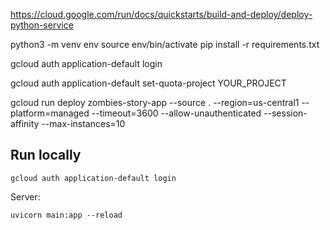 
https://cloud.google.com/run/docs/quickstarts/build-and-deploy/deploy-python-service 

python3 -m venv env
source env/bin/activate
pip install -r requirements.txt 

gcloud auth application-default login

gcloud auth application-default set-quota-project YOUR_PROJECT

gcloud run deploy zombies-story-app --source . --region=us-central1 --platform=managed --timeout=3600 --allow-unauthenticated --session-affinity --max-instances=10


## Run locally

```
gcloud auth application-default login
```
Server:
```
uvicorn main:app --reload
```
